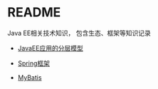 # README

Java EE相关技术知识， 包含生态、框架等知识记录

- [JavaEE应用的分层模型](./JavaEE应用的分层模型.md)


- [Spring框架](./SpringFramework/README.md)
- [MyBatis](./mybatis/README.md)
